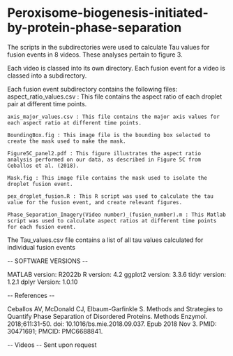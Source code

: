 # Peroxisome-biogenesis-initiated-by-protein-phase-separation


The scripts in the subdirectories were used to calculate Tau values for fusion events in 8 videos. These analyses pertain to figure 3.


 Each video is classed into its own directory. Each fusion event for a video is classed into a subdirectory.

 Each fusion event subdirectory contains the following files:
 	aspect_ratio_values.csv : This file contains the aspect ratio of each droplet pair at different time points.

	axis_major_values.csv : This file contains the major axis values for each aspect ratio at different time points.

	BoundingBox.fig : This image file is the bounding box selected to create the mask used to make the mask.

	Figure5C_panel2.pdf : This figure illustrates the aspect ratio analysis performed on our data, as described in Figure 5C from Ceballos et al. (2018).

	Mask.fig : This image file contains the mask used to isolate the droplet fusion event.

	pex_droplet_fusion.R : This R script was used to calculate the tau value for the fusion event, and create relevant figures.
	
	Phase_Separation_Imagery(Video number)_(fusion_number).m : This Matlab script was used to calculate aspect ratios at different time points for each fusion event.


 The Tau_values.csv file contains a list of all tau values calculated for individual fusion events


-- SOFTWARE VERSIONS --

MATLAB version: R2022b
R version: 4.2
ggplot2 version: 3.3.6
tidyr version: 1.2.1
dplyr Version: 1.0.10

-- References --

Ceballos AV, McDonald CJ, Elbaum-Garfinkle S. Methods and Strategies to Quantify Phase Separation of Disordered Proteins. Methods Enzymol. 2018;611:31-50. doi: 10.1016/bs.mie.2018.09.037. Epub 2018 Nov 3. PMID: 30471691; PMCID: PMC6688841.

-- Videos --
Sent upon request
